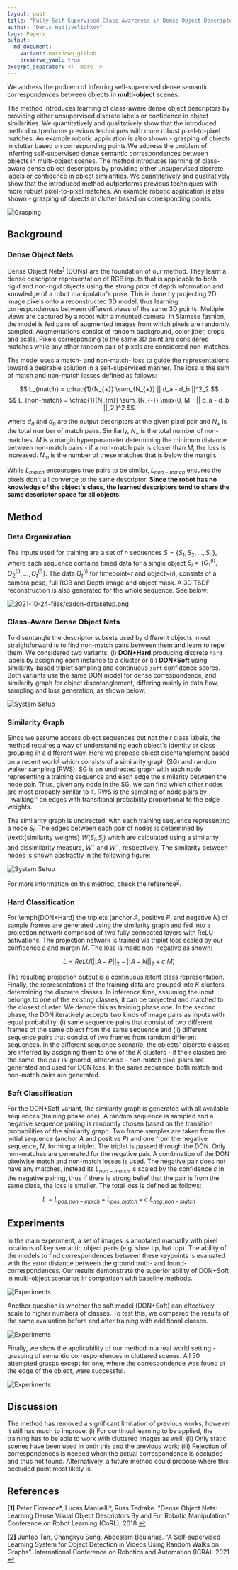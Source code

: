 ```yaml
---
layout: post
title: "Fully Self-Supervised Class Awareness in Dense Object Descriptors"
author: "Denis Hadjivelichkov"
tags: Papers
output:
  md_document:
    variant: markdown_github
    preserve_yaml: true
excerpt_separator: <!--more-->
---
```


We address the problem of inferring self-supervised dense semantic correspondences between objects in **multi-object** scenes.

<!--more-->

The method introduces learning of class-aware dense object descriptors by providing either unsupervised discrete labels or confidence in object similarities. We quantitatively and qualitatively show that the introduced method outperforms previous techniques with more robust pixel-to-pixel matches. An example robotic application is also shown - grasping of objects in clutter based on corresponding points.We address the problem of inferring self-supervised dense semantic correspondences between objects in multi-object scenes. The method introduces learning of class-aware dense object descriptors by providing either unsupervised discrete labels or confidence in object similarities. We quantitatively and qualitatively show that the introduced method outperforms previous techniques with more robust pixel-to-pixel matches. An example robotic application is also shown - grasping of objects in clutter based on corresponding points.

![Grasping](rpl-blog/master/_posts/2021-10-24-files/cadon-hook-circles.png)

## Background 

### Dense Object Nets
Dense Object Nets</sup><sup id="a1">[1](#f1)</sup> (DONs) are the foundation of our method. They learn a dense descriptor representation of RGB inputs that is applicable to both rigid and non-rigid objects using the strong prior of depth information and knowledge of a robot manipulator's pose. This is done by projecting 2D image pixels onto a reconstructed 3D model, thus learning correspondences between different views of the same 3D points. Multiple views are captured by a robot with a mounted camera. In Siamese fashion, the model is fed pairs of augmented images from which pixels are randomly sampled. Augmentations consist of random background,  color jitter, crops, and scale. Pixels corresponding to the same 3D point are considered matches while any other random pair of pixels are considered non-matches. 

The model uses a match- and non-match- loss to guide the representations toward a desirable solution in a self-supervised manner. The loss is the sum of match and non-match losses defined as follows:

$$
	L_{match} = 
    \cfrac{1}{N_{+}}
    \sum_{N_{+}} || d_a - d_b ||^2_2
$$
$$
L_{non-match} = 
    \cfrac{1}{N_{m}}
    \sum_{N_{-}} 
    \max(0, M - 
    || d_a - d_b ||_2 )^2
$$

where $d_a$ and $d_b$ are the output descriptors at the given pixel pair and $N_{+}$ is the total number of match pairs. Similarly, $N_{-}$ is the total number of non-matches. $M$ is a margin hyperparameter determining the minimum distance between non-match pairs - if a non-match pair is closer than $M$, the loss is increased. $N_m$ is the number of these matches that is below the margin. 

While $L_{match}$ encourages true pairs to be similar, $L_{non-match}$ ensures the pixels don't all converge to the same descriptor. **Since the robot has no knowledge of the object's class, the learned descriptors tend to share the same descriptor space for all objects**. 


## Method

### Data Organization


The inputs used for training are a set of $n$ sequences $S=\{S_1, S_2, ..., S_n\}$, where each sequence contains timed data for a single object $S_i=\{O^{(i)}_1,O^{(i)}_2,...,O^{(i)}_t\}$. The data $O^{(i)}_t$ for timepoint~$t$ and object~$(i)$, consists of a camera pose, full RGB and Depth image and object mask. A 3D TSDF reconstruction is also generated for the whole sequence. See below:

![2021-10-24-files/cadon-datasetup.png](2021-10-24-files/cadon-datasetup.png)

### Class-Aware Dense Object Nets

To disentangle the descriptor subsets used by different objects, most straightforward is to find non-match pairs between them and learn to repel them. We considered two variants: (i) __DON+Hard__ producing discrete `hard` labels by assigning each instance to a cluster or (ii) __DON+Soft__ using similarity-based triplet sampling and continuous `soft` confidence scores. Both variants use the same DON model for dense correspondence, and similarity graph for object disentanglement, differing mainly in data flow, sampling and loss generation, as shown below:

![System Setup](2021-10-24-files/rebuttal_system.png)

### Similarity Graph

Since we assume access object sequences but not their class labels, the method requires a way of understanding each object's identity or class grouping in a different way. Here we propose object disentanglement based on a recent work</sup><sup id="a1">[2](#f2)</sup> which consists of a similarity graph (SG) and random walker sampling (RWS). SG is an undirected graph with each node representing a training sequence and each edge the similarity between the node pair. Thus, given any node in the SG, we can find which other nodes are most probably similar to it. RWS is the sampling of node pairs by ``walking'' on edges with transitional probability proportional to the edge weights. 


The similarity graph is undirected, with each training sequence representing a node $S_i$. The edges between each pair of nodes is determined by \textit{similarity weights} $W(S_i,S_j)$ which are calculated using a similarity and dissimilarity measure, $W^+$ and $W^-$, respectively. The similarity between nodes is shown abstractly in the following figure:


![System Setup](2021-10-24-files/rebuttal_core.png)


For more information on this method, check the reference</sup><sup id="a1">[2](#f2)</sup>.


### Hard Classification

For \emph{DON+Hard} the triplets (anchor $A$, positive $P$, and negative $N$) of sample frames are generated using the similarity graph and fed into a projection network comprised of two fully connected layers with ReLU activations. The projection network is trained via triplet loss scaled by our confidence $c$ and margin $M$. The loss is made non-negative as shown:

$$
    L = ReLU\left(
    {||A-P||_2}
    -
    {||A-N||_2}
    +
    c.M
    \right)
$$

The resulting projection output is a continuous latent class representation. Finally, the representations of the training data are grouped into $K$ clusters, determining the discrete classes. In inference time, assuming the input belongs to one of the existing classes, it can be projected and matched to the closest cluster. We denote this as training phase one. In the second phase, the DON iteratively accepts two kinds of image pairs as inputs with equal probability: (i) same sequence pairs that consist of two different frames of the same object from the same sequence and (ii) different sequence pairs that consist of two frames from random different sequences. In the different sequence scenario, the objects' discrete classes are inferred by assigning them to one of the $K$ clusters - if their classes are the same, the pair is ignored, otherwise - non-match pixel pairs are generated and used for DON loss. In the same sequence, both match and non-match pairs are generated.

### Soft Classification

For the DON+Soft variant, the similarity graph is generated with all available sequences (training phase one). A random sequence is sampled and a negative sequence pairing is randomly chosen based on the transition probabilities of the similarity graph. Two frame samples are taken from the initial sequence (anchor $A$ and positive $P$) and one from the negative sequence, $N$, forming a triplet. The triplet is passed through the DON. Only non-matches are generated for the negative pair. A combination of the DON pixelwise match and non-match losses is used. The negative pair does not have any matches, instead its $L_{non-match}$ is scaled by the confidence $c$ in the negative pairing, thus if there is strong belief that the pair is from the same class, the loss is smaller. The total loss is defined as follows:

$$    
    L = 
    L_{pos, non-match} 
    + 
    L_{pos, match}
    + 
    c.L_{neg, non-match}
$$

## Experiments

In the main experiment, a set of images is annotated manually with pixel locations of key semantic object parts (e.g. shoe tip, hat top). The ability of the models to find correspondences between these keypoints is evaluated with the error distance between the ground truth- and found- correspondences. Our results demonstrate the superior ability of DON+Soft in multi-object scenarios in comparison with baseline methods.  

![Experiments](2021-10-24-files/cdf_updated.png)


Another question is whether the soft model (DON+Soft) can effectively scale to higher numbers of classes. To test this, we compared the results of the same evaluation before and after training with additional classes.


![Experiments](2021-10-24-files/plot2.png)

Finally, we show the applicability of our method in a real world setting - grasping of semantic correspondences in cluttered scenes. All 50 attempted grasps except for one, where the correspondence was found at the edge of the object, were successful.

![Experiments](2021-10-24-files/grasp-seq-full-3.png)


## Discussion

The method has removed a significant limitation of previous works, however it still has much to improve: (i) For continual learning to be applied, the training has to be able to work with cluttered images as well; (ii) Only static scenes have been used in both this and the previous work; (iii) Rejection of correspondences is needed when the actual correspondence is occluded and thus not found. Alternatively, a future method could propose where this occluded point most likely is.




## References

<b id="f1">\[1\]</b> Peter Florence\*, Lucas Manuelli\*, Russ Tedrake. "Dense Object Nets: Learning Dense Visual Object Descriptors By and For Robotic Manipulation." Conference on Robot Learning (CoRL), 2018 [↩](#a1)

<b id="f2">\[2\]</b> Juntao Tan, Changkyu Song, Abdeslam Boularias. "A Self-supervised Learning System for Object Detection in Videos Using Random Walks on Graphs". International Conference on Robotics and Automation (ICRA). 2021 [↩](#a2)
